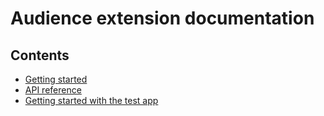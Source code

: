 # Audience extension documentation

## Contents

* [Getting started](./getting-started.md)
* [API reference](./api-reference.md)
* [Getting started with the test app](./getting-started-test-app.md)

